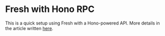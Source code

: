 # Fresh with Hono RPC

This is a quick setup using Fresh with a Hono-powered API.
More details in the article written [here](https://www.npbee.me/posts/fresh-hono-rpc).
